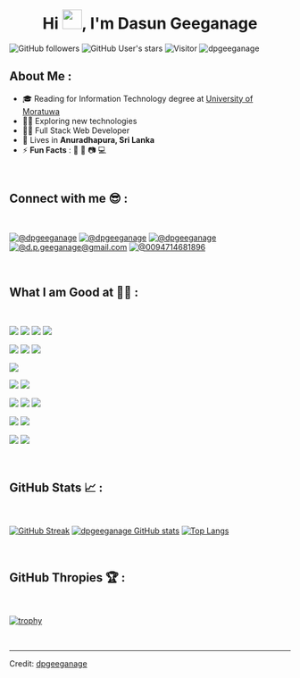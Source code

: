 <h1 align="center">Hi <img src="https://media.giphy.com/media/hvRJCLFzcasrR4ia7z/giphy.gif" width="35">, I'm Dasun Geeganage</h1>

![GitHub followers](https://img.shields.io/github/followers/dpgeeganage?style=social) ![GitHub User's stars](https://img.shields.io/github/stars/dpgeeganage?style=social) ![Visitor](https://visitor-badge.laobi.icu/badge?page_id=dpgeeganage.repoName) <img src="https://komarev.com/ghpvc/?username=dpgeeganage" alt="dpgeeganage" />

## About Me :

- 🎓 Reading for Information Technology degree at [University of Moratuwa](https://uom.lk/)
- 👨‍🎓 Exploring new technologies
- 👨‍💻 Full Stack Web Developer
- 🏡 Lives in **Anuradhapura, Sri Lanka**
- ⚡ **Fun Facts** : 🍕 🏏 📷 💻

<br>

## Connect with me 😎 :

<br>

[![@dpgeeganage](https://img.icons8.com/fluency/48/000000/instagram-new.png "@dpgeeganage")](https://www.instagram.com/dasun464/) 
[![@dpgeeganage](https://img.icons8.com/fluency/48/000000/facebook.png "@dpgeeganage")](https://www.facebook.com/dasun.piyakantha) 
[![@dpgeeganage](https://img.icons8.com/fluency/48/000000/linkedin.png "@dpgeeganage")](https://www.linkedin.com/in/dasungeeganage/)
[![@d.p.geeganage@gmail.com](https://img.icons8.com/fluency/48/000000/gmail.png "@d.p.geeganage@gmail.com")](d.p.geeganage@gmail.com) 
[![@0094714681896](https://img.icons8.com/fluency/48/000000/phone-disconnected.png "@0094714681896")](tel:0094714681896) 


<br>

## What I am Good at 🧑‍💻 :

<br>

<img src="https://img.icons8.com/color/48/000000/html-5--v1.png"/> <img src="https://img.icons8.com/color/48/000000/css3.png"/> 
<img src="https://img.icons8.com/color/48/000000/typescript--v1.png"/> 
<img src="https://img.icons8.com/color/48/000000/javascript--v1.png"/> 

<img src="https://img.icons8.com/color/48/000000/java-coffee-cup-logo--v1.png"/> <img src="https://img.icons8.com/color/48/000000/c-programming.png"/>  <img src="https://img.icons8.com/color/48/000000/c-sharp-logo.png"/> 

<img src="https://img.icons8.com/color/48/000000/angularjs.png"/> 

<img src="https://img.icons8.com/color/48/000000/mysql-logo.png"/> <img src="https://img.icons8.com/color/48/000000/microsoft-sql-server.png"/> 


<img src="https://img.icons8.com/color/48/000000/visual-studio-code-2019.png"/> <img src="https://img.icons8.com/color/48/000000/visual-studio.png"/> <img src="https://img.icons8.com/color/48/000000/intellij-idea.png"/>

<img src="https://img.icons8.com/color/48/000000/github.png"/>

<img src="https://img.icons8.com/color/48/000000/jira.png"/>

<img src="https://img.icons8.com/color/48/000000/figma.png"/> <img src="https://img.icons8.com/color/48/000000/gimp.png"/>

<br>

## GitHub Stats 📈 :

<br>

[![GitHub Streak](https://github-readme-streak-stats.herokuapp.com?user=dpgeeganage&theme=algolia&date_format=M%20j%5B%2C%20Y%5D)](https://git.io/streak-stats) [![dpgeeganage GitHub stats](https://github-readme-stats.vercel.app/api?username=dpgeeganage&theme=algolia)](https://github.com/dpgeeganage/github-readme-stats) [![Top Langs](https://github-readme-stats.vercel.app/api/top-langs/?username=dpgeeganage&theme=algolia)](https://github.com/dpgeeganage/github-readme-stats) 

<br>

## GitHub Thropies 🏆 :

<br>

[![trophy](https://github-profile-trophy.vercel.app/?username=dpgeeganage)](https://github.com/dpgeeganage/github-profile-trophy)

<br>




---

Credit: [dpgeeganage](https://github.com/dpgeeganage)